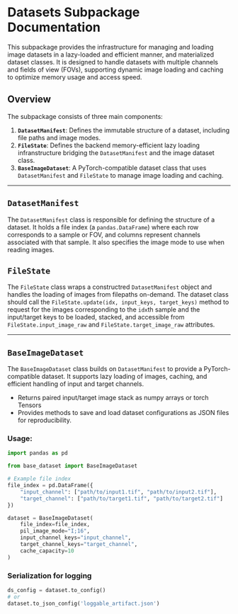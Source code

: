 # Datasets Subpackage Documentation

This subpackage provides the infrastructure for managing and loading image datasets in a lazy-loaded and efficient manner, and  materialized dataset classes. 
It is designed to handle datasets with multiple channels and fields of view (FOVs), supporting dynamic image loading and caching to optimize memory usage and access speed.

## Overview

The subpackage consists of three main components:

1. **`DatasetManifest`**: Defines the immutable structure of a dataset, including file paths and image modes.
2. **`FileState`**: Defines the backend memory-efficient lazy loading infranstructure bridging the `DatasetManifest` and the image dataset class. 
3. **`BaseImageDataset`**: A PyTorch-compatible dataset class that uses `DatasetManifest` and `FileState` to manage image loading and caching.

---

## `DatasetManifest`

The `DatasetManifest` class is responsible for defining the structure of a dataset. 
It holds a file index (a `pandas.DataFrame`) where each row corresponds to a sample or FOV, and columns represent channels associated with that sample. 
It also specifies the image mode to use when reading images.

## `FileState`

The `FileState` class wraps a constructred `DatasetManifest` object and handles the loading of images from filepaths on-demand. The dataset class should call the `FileState.update(idx, input_keys, target_keys)` method to request for the images corresponding to the `idx`th sample and the input/target keys to be loaded, stacked, and accessible from `FileState.input_image_raw` and `FileState.target_image_raw` attributes.  

---

## `BaseImageDataset`

The `BaseImageDataset` class builds on `DatasetManifest` to provide a PyTorch-compatible dataset. 
It supports lazy loading of images, caching, and efficient handling of input and target channels.
- Returns paired input/target image stack as numpy arrays or torch Tensors 
- Provides methods to save and load dataset configurations as JSON files for reproducibility.

### Usage:

```python
import pandas as pd

from base_dataset import BaseImageDataset

# Example file index
file_index = pd.DataFrame({
    "input_channel": ["path/to/input1.tif", "path/to/input2.tif"],
    "target_channel": ["path/to/target1.tif", "path/to/target2.tif"]
})

dataset = BaseImageDataset(
    file_index=file_index,
    pil_image_mode="I;16",
    input_channel_keys="input_channel",
    target_channel_keys="target_channel",
    cache_capacity=10
)
```
### Serialization for logging
```python
ds_config = dataset.to_config()
# or
dataset.to_json_config('loggable_artifact.json')
```
